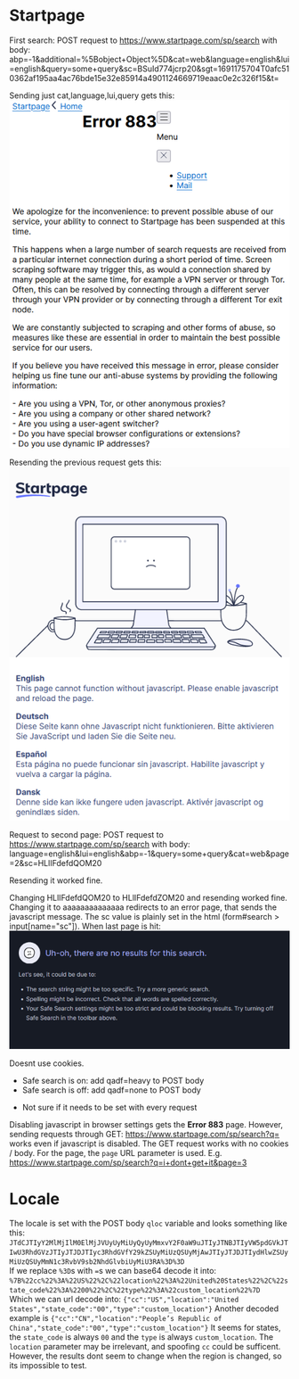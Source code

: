 # Startpage

First search: POST request to https://www.startpage.com/sp/search
with body: abp=-1&additional=%5Bobject+Object%5D&cat=web&language=english&lui=english&query=some+query&sc=BSuId774jcrp20&sgt=1691175704T0afc510362af195aa4ac76bde15e32e85914a4901124669719eaac0e2c326f15&t=

Sending just cat,language,lui,query gets this:
![Alt text](image.png)

Resending the previous request gets this:
![Alt text](image-1.png)

Request to second page: POST request to https://www.startpage.com/sp/search
with body: language=english&lui=english&abp=-1&query=some+query&cat=web&page=2&sc=HLlIFdefdQOM20

Resending it worked fine.

Changing HLlIFdefdQOM20 to HLlIFdefdZOM20 and resending worked fine. Changing it to aaaaaaaaaaaaaa redirects to an error page, that sends the javascript message. The sc value is plainly set in the html (form#search > input[name="sc"]). When last page is hit:
![Alt text](image-2.png)

Doesnt use cookies.

+ Safe search is on: add qadf=heavy to POST body
+ Safe search is off: add qadf=none to POST body
- Not sure if it needs to be set with every request

Disabling javascript in browser settings gets the **Error 883** page. However, sending requests through GET: https://www.startpage.com/sp/search?q=<query> works even if javascript is disabled. The GET request works with no cookies / body. For the page, the `page` URL parameter is used. E.g. https://www.startpage.com/sp/search?q=i+dont+get+it&page=3


# Locale
The locale is set with the POST body `qloc` variable and looks something like this:
`JTdCJTIyY2MlMjIlM0ElMjJVUyUyMiUyQyUyMmxvY2F0aW9uJTIyJTNBJTIyVW5pdGVkJTIwU3RhdGVzJTIyJTJDJTIyc3RhdGVfY29kZSUyMiUzQSUyMjAwJTIyJTJDJTIydHlwZSUyMiUzQSUyMmN1c3RvbV9sb2NhdGlvbiUyMiU3RA%3D%3D`\
If we replace `%3D`s with `=`s we can base64 decode it into:
`%7B%22cc%22%3A%22US%22%2C%22location%22%3A%22United%20States%22%2C%22state_code%22%3A%2200%22%2C%22type%22%3A%22custom_location%22%7D`\
Which we can url decode into:
`{"cc":"US","location":"United States","state_code":"00","type":"custom_location"}`
Another decoded example is
`{"cc":"CN","location":"People’s Republic of China","state_code":"00","type":"custom_location"}`
It seems for states, the `state_code` is always `00` and the `type` is always `custom_location`. The `location` parameter may be irrelevant, and spoofing `cc` could be sufficent. However, the results dont seem to change when the region is changed, so its impossible to test.
